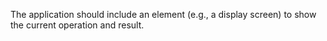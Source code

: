 The application should include an element (e.g., a display screen) to show the current operation and result.

